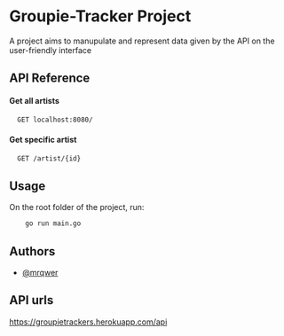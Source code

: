 # Groupie-Tracker Project

A project aims to manupulate and represent data given by the API on the user-friendly interface 


## API Reference

#### Get all artists

```bash
  GET localhost:8080/
```

#### Get specific artist

```bash
  GET /artist/{id}
```

## Usage
On the root folder of the project, run:
```bash
    go run main.go
```

## Authors

- [@mrqwer](https://github.com/mrqwer)

## API urls
https://groupietrackers.herokuapp.com/api
